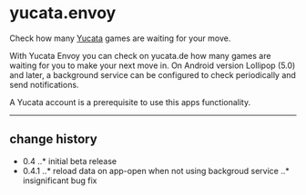 # yucata.envoy

Check how many [Yucata](http://yucata.de "Yucata Online Gaming") games are waiting for your move.

With Yucata Envoy you can check on yucata.de how many games are waiting for you
to make your next move in. On Android version Lollipop (5.0) and later, a
background service can be configured to check periodically and send
notifications.

A Yucata account is a prerequisite to use this apps functionality.

---

## change history

- 0.4
..* initial beta release
- 0.4.1
..* reload data on app-open when not using backgroud service
..* insignificant bug fix
